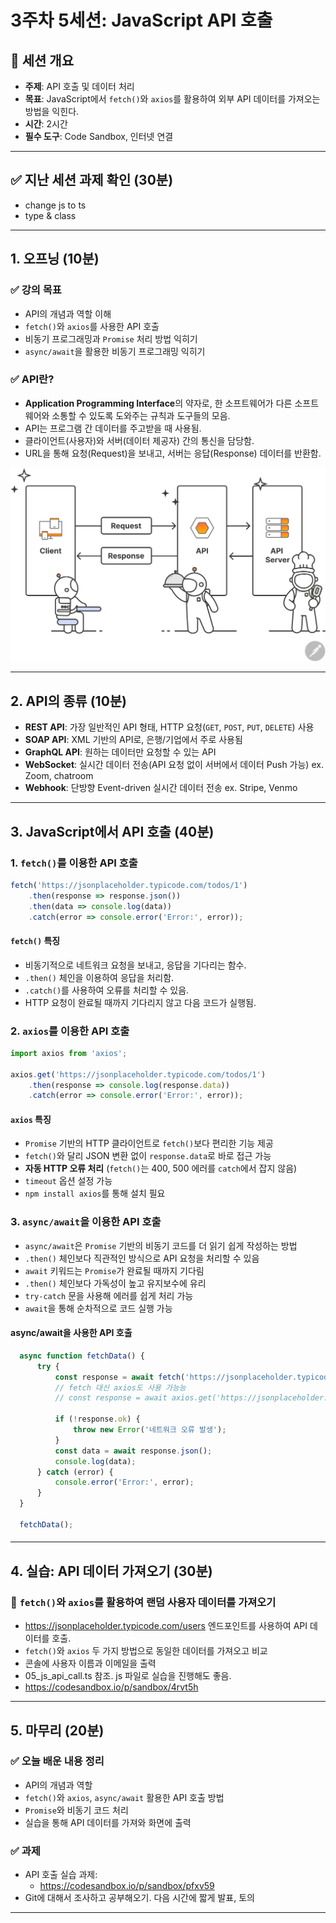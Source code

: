 # 3주차 5세션: JavaScript API 호출

## 📌 세션 개요
- **주제**: API 호출 및 데이터 처리
- **목표**: JavaScript에서 `fetch()`와 `axios`를 활용하여 외부 API 데이터를 가져오는 방법을 익힌다.
- **시간**: 2시간
- **필수 도구**: Code Sandbox, 인터넷 연결

---

## ✅ 지난 세션 과제 확인 (30분)
- change js to ts
- type & class

---

## 1. 오프닝 (10분)
### ✅ 강의 목표
- API의 개념과 역할 이해
- `fetch()`와 `axios`를 사용한 API 호출
- 비동기 프로그래밍과 `Promise` 처리 방법 익히기
- `async/await`을 활용한 비동기 프로그래밍 익히기

### ✅ API란?
- **Application Programming Interface**의 약자로, 한 소프트웨어가 다른 소프트웨어와 소통할 수 있도록 도와주는 규칙과 도구들의 모음.
- API는 프로그램 간 데이터를 주고받을 때 사용됨.
- 클라이언트(사용자)와 서버(데이터 제공자) 간의 통신을 담당함.
- URL을 통해 요청(Request)을 보내고, 서버는 응답(Response) 데이터를 반환함.

![diagram-what-is-an-api.svg](diagram-what-is-an-api.svg)

---

## 2. API의 종류 (10분)
- **REST API**: 가장 일반적인 API 형태, HTTP 요청(`GET`, `POST`, `PUT`, `DELETE`) 사용
- **SOAP API**: XML 기반의 API로, 은행/기업에서 주로 사용됨
- **GraphQL API**: 원하는 데이터만 요청할 수 있는 API
- **WebSocket**: 실시간 데이터 전송(API 요청 없이 서버에서 데이터 Push 가능) ex. Zoom, chatroom
- **Webhook**: 단방향 Event-driven 실시간 데이터 전송 ex. Stripe, Venmo

---

## 3. JavaScript에서 API 호출 (40분)

### 1. `fetch()`를 이용한 API 호출
```js
fetch('https://jsonplaceholder.typicode.com/todos/1')
    .then(response => response.json())
    .then(data => console.log(data))
    .catch(error => console.error('Error:', error));
```

#### `fetch()` 특징
- 비동기적으로 네트워크 요청을 보내고, 응답을 기다리는 함수.
- `.then()` 체인을 이용하여 응답을 처리함.
- `.catch()`를 사용하여 오류를 처리할 수 있음.
- HTTP 요청이 완료될 때까지 기다리지 않고 다음 코드가 실행됨.

### 2. `axios`를 이용한 API 호출
```js
import axios from 'axios';

axios.get('https://jsonplaceholder.typicode.com/todos/1')
    .then(response => console.log(response.data))
    .catch(error => console.error('Error:', error));
```

#### `axios` 특징
- `Promise` 기반의 HTTP 클라이언트로 `fetch()`보다 편리한 기능 제공
- `fetch()`와 달리 JSON 변환 없이 `response.data`로 바로 접근 가능
- **자동 HTTP 오류 처리** (`fetch()`는 400, 500 에러를 `catch`에서 잡지 않음)
- `timeout` 옵션 설정 가능
- `npm install axios`를 통해 설치 필요

### 3. `async/await`을 이용한 API 호출
- `async/await`은 `Promise` 기반의 비동기 코드를 더 읽기 쉽게 작성하는 방법
- `.then()` 체인보다 직관적인 방식으로 API 요청을 처리할 수 있음
- `await` 키워드는 `Promise`가 완료될 때까지 기다림
- `.then()` 체인보다 가독성이 높고 유지보수에 유리
- `try-catch` 문을 사용해 에러를 쉽게 처리 가능
- `await`을 통해 순차적으로 코드 실행 가능

#### async/await을 사용한 API 호출
```js
  async function fetchData() {
      try {
          const response = await fetch('https://jsonplaceholder.typicode.com/todos/1');
          // fetch 대신 axios도 사용 가능능
          // const response = await axios.get('https://jsonplaceholder.typicode.com/todos/1');

          if (!response.ok) {
              throw new Error('네트워크 오류 발생');
          }
          const data = await response.json();
          console.log(data);
      } catch (error) {
          console.error('Error:', error);
      }
  }

  fetchData();
```

#### 

---

## 4. 실습: API 데이터 가져오기 (30분)
### 🔹 `fetch()`와 `axios`를 활용하여 랜덤 사용자 데이터를 가져오기
- https://jsonplaceholder.typicode.com/users 엔드포인트를 사용하여 API 데이터를 호출.
- `fetch()`와 `axios` 두 가지 방법으로 동일한 데이터를 가져오고 비교
- 콘솔에 사용자 이름과 이메일을 출력
- 05_js_api_call.ts 참조. js 파일로 실습을 진행해도 좋음.
- https://codesandbox.io/p/sandbox/4rvt5h
---

## 5. 마무리 (20분)
### ✅ 오늘 배운 내용 정리
- API의 개념과 역할
- `fetch()`와 `axios`, `async/await` 활용한 API 호출 방법
- `Promise`와 비동기 코드 처리
- 실습을 통해 API 데이터를 가져와 화면에 출력

### ✅ 과제
- API 호출 실습 과제:
  - https://codesandbox.io/p/sandbox/pfxv59
- Git에 대해서 조사하고 공부해오기. 다음 시간에 짧게 발표, 토의
---